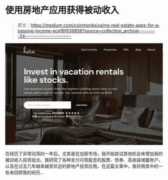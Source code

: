 # 使用房地产应用获得被动收入

> 原文：<https://medium.com/coinmonks/using-real-estate-apps-for-a-passive-income-ecef6f639858?source=collection_archive---------24----------------------->

![](img/e17c826fcd9c9d5c9a1b2ff16a6634f4.png)

在经历了非常动荡的一年后，尤其是在加密市场，我开始尝试其他机会来增加我的被动收入投资组合。我研究了各种支付可观股息的股票、债券、高收益储蓄账户，以及在过去几年越来越受欢迎的房地产投资应用。在这篇文章中，我将用其中的一些来回顾我的经历…